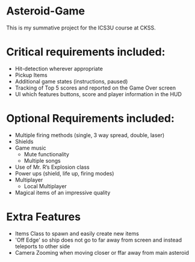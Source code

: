 # Asteroid-Game
This is my summative project for the ICS3U course at CKSS.

# Critical requirements included:
- Hit-detection wherever appropriate
- Pickup Items
- Additional game states (instructions, paused)
- Tracking of Top 5 scores and reported on the Game Over screen
- UI which features buttons, score and player information in the HUD

# Optional Requirements included:
- Multiple firing methods (single, 3 way spread, double, laser)
- Shields
- Game music 
  - Mute functionality
  - Multiple songs
- Use of Mr. R’s Explosion class
- Power ups (shield, life up, firing modes)
- Multiplayer 
  - Local Multiplayer
- Magical items of an impressive quality

# Extra Features
- Items Class to spawn and easily create new items
- 'Off Edge' so ship does not go to far away from screen and instead teleports to other side
- Camera Zooming when moving closer or ffar away from main asteroid
